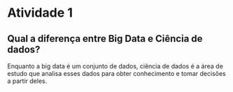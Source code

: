 # Atividade 1

## Qual a diferença entre Big Data e Ciência de dados?

Enquanto a big data é um conjunto de dados, ciência de dados é a área de estudo que analisa esses dados para obter conhecimento e tomar decisões a partir deles.

## 